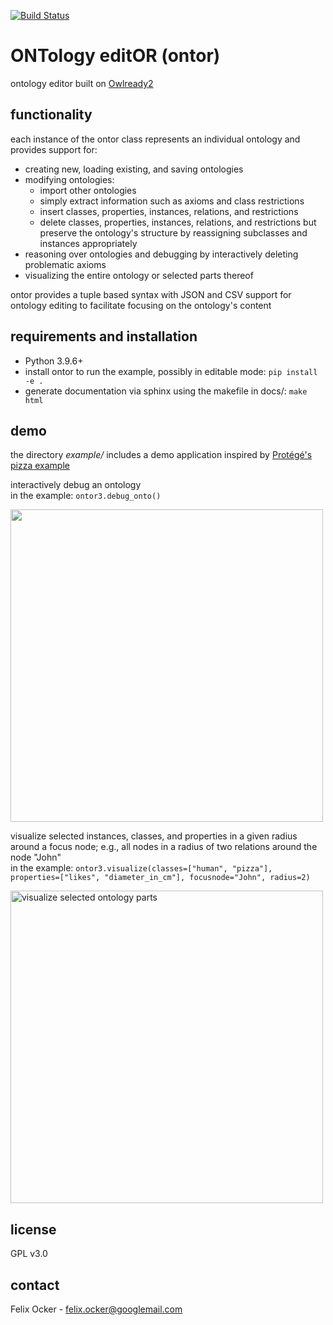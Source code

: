 <!--  TODO: change URL w.r.t. original repo, i.e. https://github.com/felixocker/ontor -->
[![Build Status](https://cloud.drone.io/api/badges/felixocker/ontor/status.svg)](https://cloud.drone.io/felixocker/ontor)

# ONTology editOR (ontor)
ontology editor built on [Owlready2](https://pypi.org/project/Owlready2/)

## functionality
each instance of the ontor class represents an individual ontology and provides support for:
* creating new, loading existing, and saving ontologies
* modifying ontologies:
  * import other ontologies
  * simply extract information such as axioms and class restrictions
  * insert classes, properties, instances, relations, and restrictions
  * delete classes, properties, instances, relations, and restrictions but preserve the ontology's structure by reassigning subclasses and instances appropriately
* reasoning over ontologies and debugging by interactively deleting problematic axioms
* visualizing the entire ontology or selected parts thereof

ontor provides a tuple based syntax with JSON and CSV support for ontology editing to facilitate focusing on the ontology's content

## requirements and installation
* Python 3.9.6+
* install ontor to run the example, possibly in editable mode: ```pip install -e .```
* generate documentation via sphinx using the makefile in docs/: ```make html```

## demo
the directory *example/* includes a demo application inspired by [Protégé's pizza example](https://protegewiki.stanford.edu/wiki/Protege4Pizzas10Minutes)

interactively debug an ontology\
in the example: ```ontor3.debug_onto()```

<img src="docs/debug.gif" width="500"/>

visualize selected instances, classes, and properties in a given radius around a focus node; e.g., all nodes in a radius of two relations around the node "John"\
in the example: ```ontor3.visualize(classes=["human", "pizza"], properties=["likes", "diameter_in_cm"], focusnode="John", radius=2)```

<img src="docs/visualize.png" alt="visualize selected ontology parts" width="500"/>

## license
GPL v3.0

## contact
Felix Ocker - [felix.ocker@googlemail.com](mailto:felix.ocker@googlemail.com)
